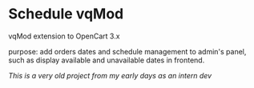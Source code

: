 # Schedule vqMod

vqMod extension to OpenCart 3.x

purpose: add orders dates and schedule management to admin's panel, such as display available and unavailable dates in frontend.

*This is a very old project from my early days as an intern dev*
